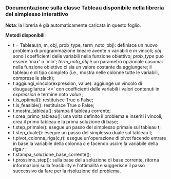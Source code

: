 ### Documentazione sulla classe Tableau disponibile nella libreria del simplesso interattivo ###
__Nota__: la libreria è già automaticamente caricata in questo foglio.

__Metodi disponibili__:
- t = Tableau(n, m, obj, prob\_type, term\_noto\_obj): definisce un nuovo problema di programmazione lineare avente _n_ variabili e _m_ vincoli; _obj_ sono i coefficienti delle variabili nella funzione obiettivo; _prob\_type_ può essere 'max' o 'min'; _term\_noto\_obj_ è un parametro opzionale casomai nella funzione obiettivo ci sia un valore costante da aggiungere; il tableau è di tipo completo (i.e., mostra nelle colonne tutte le variabili, comprese le slack);
- t.aggiungi\_vincolo(expression, value): aggiunge un vincolo di disuguaglianza '<=' con coefficienti delle variabili i valori contenuti in _expression_ e termine noto _value_ ;
- t.is\_optimal(): restituisce True o False;
- t.is\_feasible(): restituisce True o False;
- t.mostra\_tableau(): stampa il tableau corrente;
- t.crea\_primo\_tableau(): una volta definito il problema e inseriti i vincoli, crea il primo tableau e la prima soluzione di base;
- t.step\_primale(): esegue un passo del simplesso primale sul tableau t;
- t.step\_duale(): esegue un passo del simplesso duale sul tableau t;
- t.pivot\_colonna\_riga(c,r): esegue un'operazione di pivot facendo entrare in base la variabile della colonna _c_ e facendo uscire la variabile della riga _r_ ;
- t.stampa\_soluzione\_base\_corrente();
- t.prossimo\_step(): sulla base della soluzione di base corrente, ritorna informazioni sulla feasibility e l'ottimalità e suggerisce il passo successivo da fare per la risoluzione del problema.

